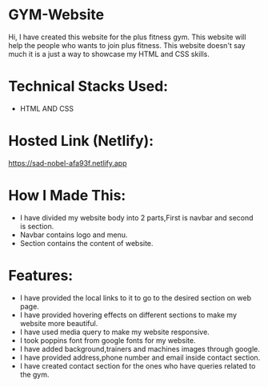 # GYM-Website
Hi, I have created this website for the plus fitness gym.
This website will help the people who wants to join plus fitness.
This website doesn't say much it is a just a way to showcase my HTML and CSS skills.
# Technical Stacks Used:
* HTML AND CSS
# Hosted Link (Netlify):
https://sad-nobel-afa93f.netlify.app
# How I Made This:
* I have divided my website body into 2 parts,First is navbar and second is section.
* Navbar contains logo and menu.
* Section contains the content of website.
# Features:
* I have provided the local links to it to go to the desired section on web page.
* I have provided hovering effects on different sections to make my website more beautiful.
* I have used media query to make my website responsive.
* I took poppins font from google fonts for my website.
* I have added background,trainers and machines images through google.
* I have provided address,phone number and email inside contact section. 
* I have created contact section for the ones who have queries related to the gym.
